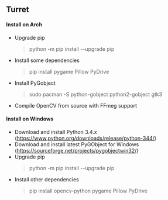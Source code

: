 
## **Turret** ##

#### Install on Arch ####

 - Upgrade pip 
	> python -m pip install --upgrade pip
 - Install some dependencies
    > pip install pygame Pillow PyDrive
 - Install PyGobject
    > sudo pacman -S python-gobject python2-gobject gtk3
 - Compile OpenCV from source with FFmeg support

#### Install on Windows ####

 - Download and install Python 3.4.x (https://www.python.org/downloads/release/python-344/)
 - Download and install latest PyGObject for Windows (https://sourceforge.net/projects/pygobjectwin32/)
 - Upgrade pip 
	> python -m pip install --upgrade pip
 - Install other dependencies
    > pip install opencv-python pygame Pillow PyDrive
